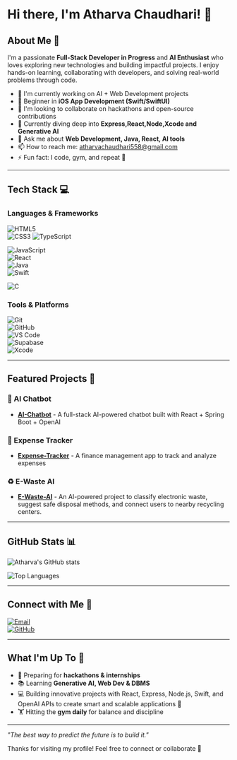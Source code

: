 # Hi there, I'm Atharva Chaudhari! 👋

## About Me 🚀

I'm a passionate **Full-Stack Developer in Progress** and **AI Enthusiast** who loves exploring new technologies and building impactful projects. I enjoy hands-on learning, collaborating with developers, and solving real-world problems through code.  

- 🔭 I'm currently working on AI + Web Development projects
- 📱 Beginner in **iOS App Development (Swift/SwiftUI)** 
- 👯 I'm looking to collaborate on hackathons and open-source contributions  
- 🌱 Currently diving deep into **Express,React,Node,Xcode and Generative AI**  
- 💬 Ask me about **Web Development, Java, React, AI tools**  
- 📫 How to reach me: atharvachaudhari558@gmail.com  
- ⚡ Fun fact: I code, gym, and repeat 💪  

---

## Tech Stack 💻

### Languages & Frameworks  
![HTML5](https://img.shields.io/badge/HTML5-E34F26?style=for-the-badge&logo=html5&logoColor=white)  
![CSS3](https://img.shields.io/badge/CSS3-1572B6?style=for-the-badge&logo=css3&logoColor=white)
![TypeScript](https://img.shields.io/badge/TypeScript-3178C6?style=for-the-badge&logo=typescript&logoColor=white)

![JavaScript](https://img.shields.io/badge/JavaScript-F7DF1E?style=for-the-badge&logo=javascript&logoColor=black)  
![React](https://img.shields.io/badge/React-20232a?style=for-the-badge&logo=react&logoColor=61DAFB)  
![Java](https://img.shields.io/badge/Java-ED8B00?style=for-the-badge&logo=openjdk&logoColor=white)  
![Swift](https://img.shields.io/badge/Swift-FA7343?style=for-the-badge&logo=swift&logoColor=white)

![C](https://img.shields.io/badge/C-00599C?style=for-the-badge&logo=c&logoColor=white)  

### Tools & Platforms  
![Git](https://img.shields.io/badge/Git-F05032?style=for-the-badge&logo=git&logoColor=white)  
![GitHub](https://img.shields.io/badge/GitHub-100000?style=for-the-badge&logo=github&logoColor=white)  
![VS Code](https://img.shields.io/badge/VS%20Code-0078d4?style=for-the-badge&logo=visual-studio-code&logoColor=white)  
![Supabase](https://img.shields.io/badge/Supabase-3ECF8E?style=for-the-badge&logo=supabase&logoColor=white)  
![Xcode](https://img.shields.io/badge/Xcode-1575F9?style=for-the-badge&logo=xcode&logoColor=white)

---

## Featured Projects 🌟

### 🤖 AI Chatbot  
- **[AI-Chatbot](#)** - A full-stack AI-powered chatbot built with React + Spring Boot + OpenAI  

### 💸 Expense Tracker  
- **[Expense-Tracker](#)** - A finance management app to track and analyze expenses

### ♻️ E-Waste AI  
- **[E-Waste-AI](#)** - An AI-powered project to classify electronic waste, suggest safe disposal methods, and connect users to nearby recycling centers.
  
---

## GitHub Stats 📊  

![Atharva's GitHub stats](https://github-readme-stats.vercel.app/api?username=Atharrvac&show_icons=true&theme=dark)  

![Top Languages](https://github-readme-stats.vercel.app/api/top-langs/?username=Atharrvac&layout=compact&theme=dark)  

---

## Connect with Me 🤝  

[![Email](https://img.shields.io/badge/Email-D14836?style=for-the-badge&logo=gmail&logoColor=white)](mailto:atharvachaudhari558@gmail.com)  
[![GitHub](https://img.shields.io/badge/GitHub-100000?style=for-the-badge&logo=github&logoColor=white)](https://github.com/Atharrvac)  

---

## What I'm Up To 🎯  

- 🚀 Preparing for **hackathons & internships**  
- 📚 Learning **Generative AI, Web Dev & DBMS**  
- 💻 Building innovative projects with React, Express, Node.js, Swift, and OpenAI APIs to create smart and scalable applications 🚀
- 🏋️ Hitting the **gym daily** for balance and discipline  

---

*"The best way to predict the future is to build it."*

Thanks for visiting my profile! Feel free to connect or collaborate 🚀  
